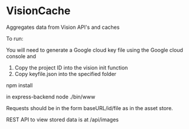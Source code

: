 # VisionCache
Aggregates data from Vision API's and caches 

To run:

You will need to generate a Google cloud key file using the Google cloud console and 
 1. Copy the project ID into the vision init function
 2. Copy keyfile.json into the specified folder 
 
 
npm install

in express-backend
node ./bin/www

Requests should be in the form baseURL/id/file as in the asset store.

REST API to view stored data is at /api/images


 
 
